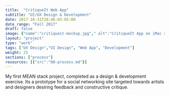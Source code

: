 ```yaml
---
title:  "CritiqueIt Web App"
subtitle: "UI/UX Design & Development"
date: 2017-10-31T20:46:03-05:00
date_range: "Fall 2017"
draft: false
image: {"name":"critiqueit-mockup.jpg"," alt":"CritiqueIt App on iMac screen"}
layout: "project"
type: "work"
tags: ["UX Design","UI Design", "Web App", "Development"]
weight: 25
sections: ["process"]
resources: [{"src":"00-process.md"}]
---
```

My first MEAN stack project, completed as a design & development exercise. Its a prototype for a social networking site targeted towards artists and designers desiring feedback and constructive critique.
